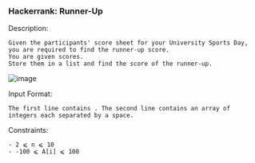 <h3> Hackerrank: Runner-Up </h3>

Description: 

```
Given the participants' score sheet for your University Sports Day, you are required to find the runner-up score.
You are given scores.
Store them in a list and find the score of the runner-up. 
```

![image](https://github.com/h4ckyou/h4ckyou.github.io/assets/127159644/8b4cf2e4-70b5-4efa-890d-001417eac252)

Input Format:

```
The first line contains . The second line contains an array of integers each separated by a space.
```

Constraints:

```
- 2 ⩽ n ⩽ 10
- -100 ⩽ A[i] ⩽ 100
```

